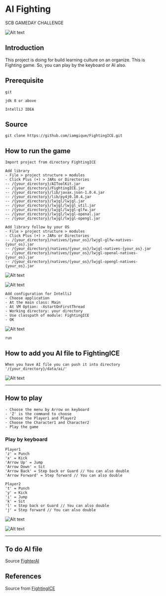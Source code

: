 # AI Fighting
SCB GAMEDAY CHALLENGE

![Alt text](resource/images/screenshot.png?raw=true "AI Fighting Screenshot")

## Introduction
This project is doing for build learning culture on an organize.
This is Fighting game. So, you can play by the keyboard or AI also.

## Prerequisite
`git`

`jdk 8 or above`

`IntelliJ IDEA`

## Source
`git clone https://github.com/iamgique/FightingICE.git`

## How to run the game
`Import project from directory FightingICE`

```
Add library
- File > project structure > modules 
- Click Plus (+) > JARs or Directories
-- /{your_directory}/AIToolKit.jar
-- /{your_directory}/FightingICE.jar
-- /{your_directory}/lib/javax.json-1.0.4.jar
-- /{your_directory}/lib/py4j0.10.4.jar
-- /{your_directory}/lwjgl/lwjgl.jar
-- /{your_directory}/lwjgl/lwjgl_util.jar
-- /{your_directory}/lwjgl/lwjgl-glfw.jar
-- /{your_directory}/lwjgl/lwjgl-openal.jar
-- /{your_directory}/lwjgl/lwjgl-opengl.jar
```

```
Add library follow by your OS
- File > project structure > modules 
- Click Plus (+) > JARs or Directories
-- /{your_directory}/natives/{your_os}/lwjgl-glfw-natives-{your_os}.jar
-- /{your_directory}/natives/{your_os}/lwjgl-natives-{your_os}.jar
-- /{your_directory}/natives/{your_os}/lwjgl-openal-natives-{your_os}.jar
-- /{your_directory}/natives/{your_os}/lwjgl-opengl-natives-{your_os}.jar
```

![Alt text](resource/images/project_structure.png?raw=true "Project Structure")

![Alt text](resource/images/project_structure_lib.png?raw=true "Project Structure Library")

```
Add configuration for IntelliJ
- Choose application
- At the main class: Main
- At VM Option: -XstartOnFirstThread
- Working directory: your directory
- Use classpath of module: FightingICE
- OK
```

![Alt text](resource/images/project_configuration.png?raw=true "Project Configuration")

`run`

## How to add you AI file to FightingICE
`When you have AI file you can push it into directory '/{your_directory}/data/ai/'`

![Alt text](resource/images/AI_screen.png?raw=true "AI Screen")

---

## How to play
```
- Choose the menu by Arrow on keyboard
- 'Z' is the command to choose
- Choose the Player1 and Player2
- Choose the Character1 and Character2
- Play the game
```

### Play by keyboard
```
Player1
'z' = Punch
'x' = Kick
'Arrow Up' = Jump
'Arrow Down' = Sit
'Arrow Back' = Step back or Guard // You can also double
'Arrow Forward' = Step forward // You can also double
 
Player2
't' = Punch
'y' = Kick
'i' = Jump
'k' = Sit
'l' = Step back or Guard // You can also double
'j' = Step forward // You can also double
```

![Alt text](resource/images/home_screen.png?raw=true "Menu screen")

![Alt text](resource/images/option_screen.png?raw=true "Option screen")

---

## To do AI file
Source [FighterAI](https://github.com/iamgique/FighterAI.git)

## References
Source from [FightingICE](http://www.ice.ci.ritsumei.ac.jp/~ftgaic/index.htm)




